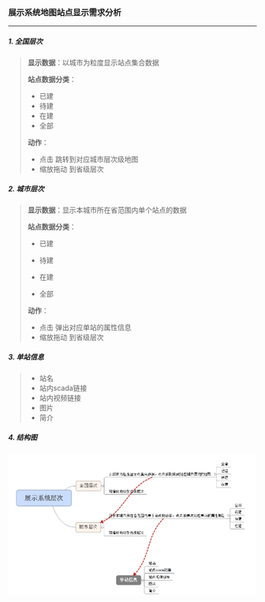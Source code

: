### 展示系统地图站点显示需求分析

--------------------------------------

##### 1. 全国层次

   >**显示数据**：以城市为粒度显示站点集合数据
   >
   >**站点数据分类**：
   >
   >- 已建
   >- 待建
   >- 在建
   >- 全部
   >
   >**动作**：
   >
   >- 点击   跳转到对应城市层次级地图
   >- 缩放拖动   到省级层次

##### 2. 城市层次

   > **显示数据**：显示本城市所在省范围内单个站点的数据
   >
   > **站点数据分类**：
   >
   > - 已建
   > - 待建
   >
   > - 在建
   >
   > - 全部
   >
   > **动作**：
   >
   > - 点击   弹出对应单站的属性信息
   > - 缩放拖动   到省级层次

##### 3. 单站信息

   >- 站名
   >- 站内scada链接
   >- 站内视频链接
   >- 图片
   >- 简介

##### 4. 结构图

![结构图](./struct.png)   


